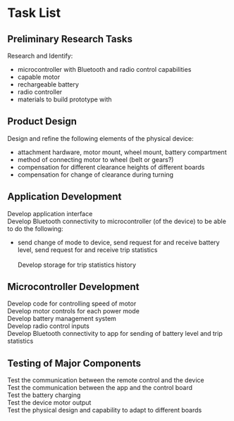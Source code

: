 # Task List <br>
## Preliminary Research Tasks <br>
Research and Identify: <br>
- microcontroller with Bluetooth and radio control capabilities <br>
- capable motor <br>
- rechargeable battery <br>
- radio controller <br>
- materials to build prototype with <br>
## Product Design <br>
Design and refine the following elements of the physical device: <br>
- attachment hardware, motor mount, wheel mount, battery compartment <br>
- method of connecting motor to wheel (belt or gears?) <br>
- compensation for different clearance heights of different boards <br>
- compensation for change of clearance during turning <br>
## Application Development <br>
Develop application interface <br>
Develop Bluetooth connectivity to microcontroller (of the device) to be able to do the following:  <br>
- send change of mode to device, send request for and receive battery level, send request for and receive trip statistics <br><br>
Develop storage for trip statistics history  <br>
## Microcontroller Development <br>
Develop code for controlling speed of motor <br>
Develop motor controls for each power mode <br>
Develop battery management system <br>
Develop radio control inputs <br>
Develop Bluetooth connectivity to app for sending of battery level and trip statistics <br>
## Testing of Major Components <br>
Test the communication between the remote control and the device <br>
Test the communication between the app and the control board <br>
Test the battery charging <br>
Test the device motor output <br>
Test the physical design and capability to adapt to different boards <br>
